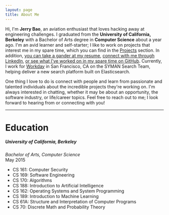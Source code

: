 ```yaml
---
layout: page
title: About Me
---
```


Hi, I'm **Jerry Bao**, an aviation enthusiast that loves hacking away at engineering challenges. I graduated from the **University of California, Berkeley** with a Bachelor of Arts degree in **Computer Science** about a year ago. I'm an avid learner and self-starter; I like to work on projects that interest me in my spare time, which you can find in the [Projects](../projects) section. In addition, [you can take a gander at my resume](https://www.dropbox.com/s/sn728i6k2qvzzq2/JerryBao-Resume.pdf?dl=0), [connect with me through LinkedIn](https://www.linkedin.com/in/thejerrybao), [or see what I've worked on in my spare time on GitHub](https://www.github.com/thejerrybao). Currently, I work for [Workday](https://www.workday.com) in San Francisco, CA on the SYMAN Search Team, helping deliver a new search platform built on Elasticsearch.

One thing I love to do is connect with people and learn from passionate and talented individuals about the incredible projects they're working on. I'm always interested in chatting, whether it may be about an opportunity, the software industry, or life/career topics. Feel free to reach out to me; I look forward to hearing from or connecting with you!
<hr>
<h1 class="post-title">Education</h1>

##### University of California, Berkeley
*Bachelor of Arts, Computer Science*<br />May 2015

* CS 161: Computer Security
* CS 169: Software Engineering
* CS 170: Algorithms
* CS 188: Introduction to Artificial Intelligence
* CS 162: Operating Systems and System Programming
* CS 189: Introduction to Machine Learning
* CS 61A: Structure and Interpretation of Computer Programs
* CS 70: Discrete Math and Probability Theory